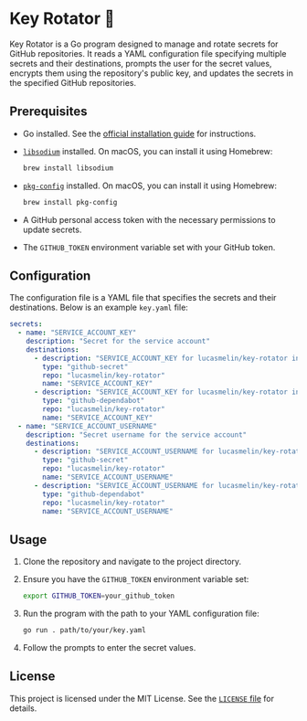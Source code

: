 # Key Rotator 🔑

Key Rotator is a Go program designed to manage and rotate secrets for GitHub repositories. It reads a YAML configuration file specifying multiple secrets and their destinations, prompts the user for the secret values, encrypts them using the repository's public key, and updates the secrets in the specified GitHub repositories.

## Prerequisites

- Go installed. See the [official installation guide](https://golang.org/doc/install) for instructions.
- [`libsodium`](https://libsodium.gitbook.io/doc/) installed. On macOS, you can install it using Homebrew:

  ```sh
  brew install libsodium
  ```
- [`pkg-config`](https://www.freedesktop.org/wiki/Software/pkg-config/) installed. On macOS, you can install it using Homebrew:

  ```sh
  brew install pkg-config
  ```
- A GitHub personal access token with the necessary permissions to update secrets.
- The `GITHUB_TOKEN` environment variable set with your GitHub token.

## Configuration

The configuration file is a YAML file that specifies the secrets and their destinations. Below is an example `key.yaml` file:

```yaml
secrets:
  - name: "SERVICE_ACCOUNT_KEY"
    description: "Secret for the service account"
    destinations:
      - description: "SERVICE_ACCOUNT_KEY for lucasmelin/key-rotator in GitHub Actions"
        type: "github-secret"
        repo: "lucasmelin/key-rotator"
        name: "SERVICE_ACCOUNT_KEY"
      - description: "SERVICE_ACCOUNT_KEY for lucasmelin/key-rotator in Dependabot"
        type: "github-dependabot"
        repo: "lucasmelin/key-rotator"
        name: "SERVICE_ACCOUNT_KEY"
  - name: "SERVICE_ACCOUNT_USERNAME"
    description: "Secret username for the service account"
    destinations:
      - description: "SERVICE_ACCOUNT_USERNAME for lucasmelin/key-rotator in GitHub Actions"
        type: "github-secret"
        repo: "lucasmelin/key-rotator"
        name: "SERVICE_ACCOUNT_USERNAME"
      - description: "SERVICE_ACCOUNT_USERNAME for lucasmelin/key-rotator in Dependabot"
        type: "github-dependabot"
        repo: "lucasmelin/key-rotator"
        name: "SERVICE_ACCOUNT_USERNAME"
```

## Usage

1. Clone the repository and navigate to the project directory.

2. Ensure you have the `GITHUB_TOKEN` environment variable set:

   ```sh
   export GITHUB_TOKEN=your_github_token
   ```

3. Run the program with the path to your YAML configuration file:

   ```sh
   go run . path/to/your/key.yaml
   ```

4. Follow the prompts to enter the secret values.

## License

This project is licensed under the MIT License. See the [`LICENSE` file](./LICENSE) for details.
